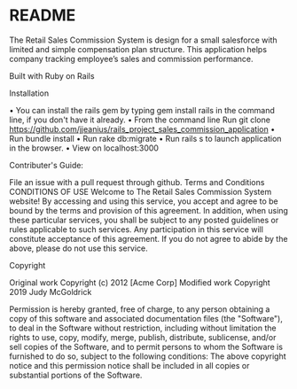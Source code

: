 # README

The Retail Sales Commission System is design for a small salesforce with limited and simple compensation plan structure. This application helps company tracking employee’s sales and commission performance.

Built with Ruby on Rails

Installation

• You can install the rails gem by typing gem install rails in the command line, if you don't have it already.
• From the command line Run git clone https://github.com/jjeanius/rails_project_sales_commission_application
• Run bundle install • Run rake db:migrate • Run rails s to launch application in the browser. • View on localhost:3000

Contributer's Guide:

File an issue with a pull request through github. Terms and Conditions CONDITIONS OF USE Welcome to The Retail Sales Commission System website! By accessing and using this service, you accept and agree to be bound by the terms and provision of this agreement. In addition, when using these particular services, you shall be subject to any posted guidelines or rules applicable to such services. Any participation in this service will constitute acceptance of this agreement. If you do not agree to abide by the above, please do not use this service.


Copyright

Original work Copyright (c) 2012 [Acme Corp]
Modified work Copyright 2019 Judy McGoldrick

Permission is hereby granted, free of charge, to any person obtaining a copy of this software and associated documentation files (the "Software"), to deal in the Software without restriction, including without limitation the rights to use, copy, modify, merge, publish, distribute, sublicense, and/or sell copies of the Software, and to permit persons to whom the Software is furnished to do so, subject to the following conditions: The above copyright notice and this permission notice shall be included in all copies or substantial portions of the Software.
